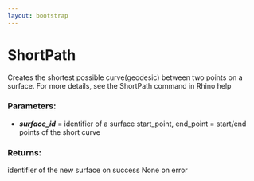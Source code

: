 ```yaml
---
layout: bootstrap
---
```


# ShortPath

Creates the shortest possible curve(geodesic) between two points on a
        surface. For more details, see the ShortPath command in Rhino help
          

### Parameters:

- ***surface_id*** = identifier of a surface
start_point, end_point = start/end points of the short curve
        

### Returns:


identifier of the new surface on success
None on error
        


